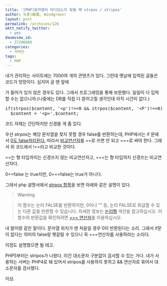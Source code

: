 ```yaml
---
title: '[PHP]문자열이 어디있는지 찾을 때 strpos / stripos'
author: 녹풍(綠風, Windgreen)
layout: post
permalink: /archives/126
aktt_notify_twitter:
  - yes
daumview_id:
  - 37206060
categories:
  - 서버단
tags:
  - PHP
---
```

내가 관리하는 사이트에는 7000여 개의 콘텐츠가 있다. 그런데 옛날에 입력된 글들은 코드가 엉망이다. 심지어 글 맨 앞에 <p>가 들어가 있지 않은 경우도 있다. 그래서 프로그래밍을 통해 보완했다. 일일이 다 입력할 수는 없으니까.(나중에는 DB를 직접 다 뜯어고칠 생각인데 아직 시간이 없다.)

<pre class="brush:php">if(strpos($content, &#039;&lt;p&#039;)!==0 &amp;&amp; strpos($content, &#039;&lt;P&#039;)!==0)
 &nbsp;$content = &#039;&lt;p&gt;&#039;.$content;
</pre>

코드 자체는 간단하지만 신경쓸 게 좀 있다.

우선 strpos는 해당 문자열을 찾지 못할 경우 false를 반환하는데, PHP에서는 if 문에서 <a target="_blank" href="http://mytory.textcube.com/entry/php%EC%97%90%EC%84%9C-GET-%EB%B3%80%EC%88%98%EB%A5%BC-0%EC%9C%BC%EB%A1%9C-%EC%A4%AC%EC%9D%84-%EB%95%8C-%ED%99%95%EC%9D%B8-%EC%95%88-%EB%90%98%EB%8A%94-%EA%B2%BD%EC%9A%B0">0도 false처리된다.</a>&nbsp;따라서 <a target="_blank" href="http://kr.php.net/manual/en/language.operators.comparison.php">비교연산자</a>를 ==로 쓰면 안 되고 ===로 써야 한다. 그래서 위 코드에서 !==라고 비교한 것이다.

==는 형 타입까지는 신경쓰지 않는 비교연산자고, ===는 형 타입까지 신경쓰는 비교연산자다.

0==false 는 true지만, 0===false는 true가 아니다.

그래서 php 설명서에서 <a target="_blank" href="http://kr.php.net/manual/kr/function.strpos.php">strpos 항목</a>을 보면 아래와 같은 설명이 있다.

> Warning

> 이 함수는 논리 FALSE를 반환하지만, 0이나 &#8220;&#8221; 등, 논리 FALSE로 취급할 수 있는 다른 값을 반환할 수 있습니다. 자세한 정보는 [논리형][1]&nbsp;섹션을 참고하십시오. 이 함수의 반환값을 확인하려면 [=== 연산자][2]를 이용하십시오.

내 말이랑 같은 말이다. 문자열 위치가 맨 처음일 경우 0이 반환된다는 소리. 그래서 if문이 없다는 의미의 false랑 헷갈릴 수 있으니 꼭 ===연산자를 사용하라는 소리다.

이정도 설명했으면 될 테고.

PHP5부터는 stripos가 나왔다. 이건 대소문자 구분없이 검사할 수 있는 거다. 내가 사용하는 서버는 PHP4로 돼 있어서 stripos를 사용하지 못하고 && 연산자로 묶어서 대소문자를 검사했다.

이상.

 [1]: http://kr.php.net/manual/kr/language.types.boolean.php
 [2]: http://kr.php.net/manual/kr/language.operators.comparison.php